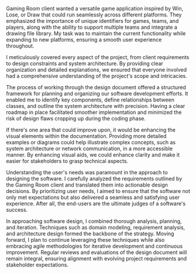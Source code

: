 Gaming Room client wanted a versatile game application inspired by Win, Lose, or Draw that could run seamlessly across different platforms. They emphasized the importance of unique identifiers for games, teams, and players, along with the ability to support multiple teams and integrate a drawing file library. My task was to maintain the current functionality while expanding to new platforms, ensuring a smooth user experience throughout.

I meticulously covered every aspect of the project, from client requirements to design constraints and system architecture. By providing clear organization and detailed explanations, we ensured that everyone involved had a comprehensive understanding of the project's scope and intricacies.

The process of working through the design document offered a structured framework for planning and organizing our software development efforts. It enabled me to identify key components, define relationships between classes, and outline the system architecture with precision. Having a clear roadmap in place facilitated smoother implementation and minimized the risk of design flaws cropping up during the coding phase.

If there's one area that could improve upon, it would be enhancing the visual elements within the documentation. Providing more detailed examples or diagrams could help illustrate complex concepts, such as system architecture or network communication, in a more accessible manner. By enhancing visual aids, we could enhance clarity and make it easier for stakeholders to grasp technical aspects.

Understanding the user's needs was paramount in the approach to designing the software.      I carefully analyzed the requirements outlined by the Gaming Room client and translated them into actionable design decisions. By prioritizing user needs, I aimed to ensure that the software not only met expectations but also delivered a seamless and satisfying user experience. After all, the end-users are the ultimate judges of a software's success.

In approaching software design, I combined thorough analysis, planning, and iteration. Techniques such as domain modeling, requirement analysis, and architecture design formed the backbone of the strategy. Moving forward, I plan to continue leveraging these techniques while also embracing agile methodologies for iterative development and continuous improvement. Regular reviews and evaluations of the design document will remain integral, ensuring alignment with evolving project requirements and stakeholder expectations.
